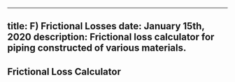 -----
title: F) Frictional Losses
date: January 15th, 2020
description: Frictional loss calculator for piping constructed of various materials.
-----

## Frictional Loss Calculator
<friction-loss-calculator/>
